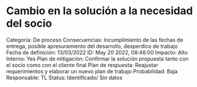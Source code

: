 # Cambio en la solución a la necesidad del socio

Categoría: De proceso
Consecuencias: Incumplimiento de las fechas de entrega, posible apresuramiento del desarrollo, desperdico de trabajo
Fecha de definición: 13/03/2022
ID: May 20 2022, 08:46:00
Impacto: Alto
Interno: Yes
Plan de mitigación: Confirmar la solución propuesta tanto con el socio como con el cliente final
Plan de respuesta: Reajustar requerimientos y elaborar un nuevo plan de trabajo
Probabilidad: Baja
Responsable: TL
Status: Identificado/ Sin datos